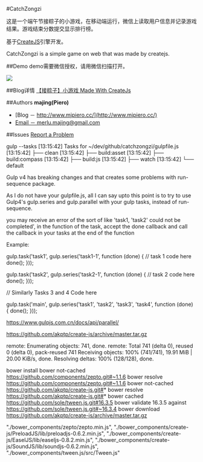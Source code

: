#CatchZongzi

这是一个端午节接粽子的小游戏，在移动端运行，微信上读取用户信息并记录游戏结果。游戏结束分数提交显示排行榜。

基于[CreateJS](http://www.createjs.com/)引擎开发。

CatchZongzi is a simple game on web that was made by createjs.

##Demo
demo需要微信授权，请用微信扫描打开。

<img src="http://pan.baidu.com/share/qrcode?w=150&h=150&url=http://web.mob.com/wechat/catchzongzi/index.php">

##Blog详情
[【接粽子】小游戏 Made With CreateJs](http://www.mjpiero.cc/2016/10/21/%E3%80%90%E6%8E%A5%E7%B2%BD%E5%AD%90%E3%80%91%E5%B0%8F%E6%B8%B8%E6%88%8F-Made-With-CreateJs/)

##Authors
**majing(Piero)**
- [Blog － http://www.mjpiero.cc/](http://www.mjpiero.cc/)
- [Email － merlu.majing@gmail.com](http://merlu.majing@gmail.com)

##Issues
[Report a Problem](https://github.com/MJPiero/catchzongzi/issues)


gulp --tasks
[13:15:42] Tasks for ~/dev/github/catchzongzi/gulpfile.js
[13:15:42] ├── clean
[13:15:42] ├── build:asset
[13:15:42] ├── build:compass
[13:15:42] ├── build:js
[13:15:42] ├── watch
[13:15:42] └── default


Gulp v4 has breaking changes and that creates some problems with run-sequence package.

As I do not have your gulpfile.js, all I can say upto this point is to try to use Gulp4's gulp.series and gulp.parallel with your gulp tasks, instead of run-sequence.

you may receive an error of the sort of like 'task1, 'task2' could not be completed', in the function of the task, accept the done callback and call the callback in your tasks at the end of the function

Example:

gulp.task('task1', gulp.series('task1-1', function (done) {
   // task 1 code here
    done();
}));

gulp.task('task2', gulp.series('task2-1', function (done) {
   // task 2 code here
    done();
}));

// Similarly Tasks 3 and 4 Code here

gulp.task('main', gulp.series('task1', 'task2', 'task3', 'task4', function (done) {
    done();
}));



https://www.gulpjs.com.cn/docs/api/parallel/


https://github.com/akptp/create-js/archive/master.tar.gz


remote: Enumerating objects: 741, done.
remote: Total 741 (delta 0), reused 0 (delta 0), pack-reused 741
Receiving objects: 100% (741/741), 19.91 MiB | 20.00 KiB/s, done.
Resolving deltas: 100% (128/128), done.

bower install
bower not-cached    https://github.com/components/zepto.git#~1.1.6
bower resolve       https://github.com/components/zepto.git#~1.1.6
bower not-cached    https://github.com/akptp/create-js.git#*
bower resolve       https://github.com/akptp/create-js.git#*
bower cached        https://github.com/sole/tween.js.git#16.3.5
bower validate      16.3.5 against https://github.com/sole/tween.js.git#~16.3.4
bower download      https://github.com/akptp/create-js/archive/master.tar.gz


"./bower_components/zepto/zepto.min.js",
"./bower_components/create-js/PreloadJS/lib/preloadjs-0.6.2.min.js",
"./bower_components/create-js/EaselJS/lib/easeljs-0.8.2.min.js",
"./bower_components/create-js/SoundJS/lib/soundjs-0.6.2.min.js",
"./bower_components/tween.js/src/Tween.js"
